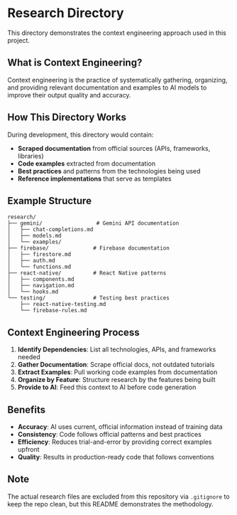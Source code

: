 # Research Directory

This directory demonstrates the context engineering approach used in this project.

## What is Context Engineering?

Context engineering is the practice of systematically gathering, organizing, and providing relevant documentation and examples to AI models to improve their output quality and accuracy.

## How This Directory Works

During development, this directory would contain:

- **Scraped documentation** from official sources (APIs, frameworks, libraries)
- **Code examples** extracted from documentation
- **Best practices** and patterns from the technologies being used
- **Reference implementations** that serve as templates

## Example Structure

```
research/
├── gemini/                 # Gemini API documentation
│   ├── chat-completions.md
│   ├── models.md
│   └── examples/
├── firebase/              # Firebase documentation
│   ├── firestore.md
│   ├── auth.md
│   └── functions.md
├── react-native/          # React Native patterns
│   ├── components.md
│   ├── navigation.md
│   └── hooks.md
└── testing/               # Testing best practices
    ├── react-native-testing.md
    └── firebase-rules.md
```

## Context Engineering Process

1. **Identify Dependencies**: List all technologies, APIs, and frameworks needed
2. **Gather Documentation**: Scrape official docs, not outdated tutorials
3. **Extract Examples**: Pull working code examples from documentation
4. **Organize by Feature**: Structure research by the features being built
5. **Provide to AI**: Feed this context to AI before code generation

## Benefits

- **Accuracy**: AI uses current, official information instead of training data
- **Consistency**: Code follows official patterns and best practices
- **Efficiency**: Reduces trial-and-error by providing correct examples upfront
- **Quality**: Results in production-ready code that follows conventions

## Note

The actual research files are excluded from this repository via `.gitignore` to keep the repo clean, but this README demonstrates the methodology.